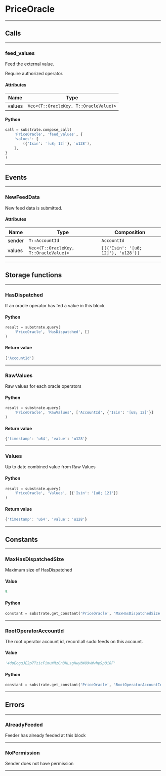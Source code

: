 
# PriceOracle

---------
## Calls

---------
### feed_values
Feed the external value.

Require authorized operator.
#### Attributes
| Name | Type |
| -------- | -------- | 
| values | `Vec<(T::OracleKey, T::OracleValue)>` | 

#### Python
```python
call = substrate.compose_call(
    'PriceOracle', 'feed_values', {
    'values': [
        ({'Isin': '[u8; 12]'}, 'u128'),
    ],
}
)
```

---------
## Events

---------
### NewFeedData
New feed data is submitted.
#### Attributes
| Name | Type | Composition
| -------- | -------- | -------- |
| sender | `T::AccountId` | ```AccountId```
| values | `Vec<(T::OracleKey, T::OracleValue)>` | ```[({'Isin': '[u8; 12]'}, 'u128')]```

---------
## Storage functions

---------
### HasDispatched
 If an oracle operator has fed a value in this block

#### Python
```python
result = substrate.query(
    'PriceOracle', 'HasDispatched', []
)
```

#### Return value
```python
['AccountId']
```
---------
### RawValues
 Raw values for each oracle operators

#### Python
```python
result = substrate.query(
    'PriceOracle', 'RawValues', ['AccountId', {'Isin': '[u8; 12]'}]
)
```

#### Return value
```python
{'timestamp': 'u64', 'value': 'u128'}
```
---------
### Values
 Up to date combined value from Raw Values

#### Python
```python
result = substrate.query(
    'PriceOracle', 'Values', [{'Isin': '[u8; 12]'}]
)
```

#### Return value
```python
{'timestamp': 'u64', 'value': 'u128'}
```
---------
## Constants

---------
### MaxHasDispatchedSize
 Maximum size of HasDispatched
#### Value
```python
5
```
#### Python
```python
constant = substrate.get_constant('PriceOracle', 'MaxHasDispatchedSize')
```
---------
### RootOperatorAccountId
 The root operator account id, record all sudo feeds on this account.
#### Value
```python
'4dpEcgqJE2p7TzicFimuWRzCn3HLsgHwybW89vWwhp9pUi8F'
```
#### Python
```python
constant = substrate.get_constant('PriceOracle', 'RootOperatorAccountId')
```
---------
## Errors

---------
### AlreadyFeeded
Feeder has already feeded at this block

---------
### NoPermission
Sender does not have permission

---------